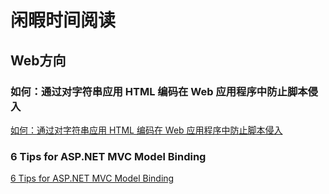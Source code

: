 # 闲暇时间阅读

## Web方向

### 如何：通过对字符串应用 HTML 编码在 Web 应用程序中防止脚本侵入

[如何：通过对字符串应用 HTML 编码在 Web 应用程序中防止脚本侵入](https://msdn.microsoft.com/library/a2a4yykt(v=vs.100).aspx)

### 6 Tips for ASP.NET MVC Model Binding

[6 Tips for ASP.NET MVC Model Binding](https://odetocode.com/Blogs/scott/archive/2009/04/27/6-tips-for-asp-net-mvc-model-binding.aspx)